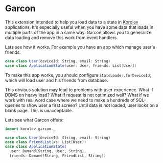 # Garcon

This extension intended to help you load data to a state in [Korolev](https://github.com/fomkin/korolev) applications. It's especially useful when you have some data that loads in multiple parts of the app in a same way. Garcon allows you to generalize data loading and remove this work from event handlers.

Lets see how it works. For example you have an app which manage user's friends:
```scala
case class User(deviceId: String, email: String)
case class ApplicationState(user: User, friends: List[User])
```
To make this app works, you should configure `StateLoader.forDeviceId`, which will load user and his friends from database. 

This obvious solution may lead to problems with user experience. What if DBMS on heavy load? What if request is not optimized well? What if we work with real word case where we need to make a hundreds of SQL-queries to show user a first screen? Until data is not loaded, user looks on a blank page. This is unacceptable.

Lets see what Garcon offers:
```scala
import korolev.garcon._

case class User(deviceId: String, email: String)
case class FriendList(xs: List[User])
case class ApplicationState(
  user: Demand[String, User, String],
  friends: Demand[String, FriendList, String])
```